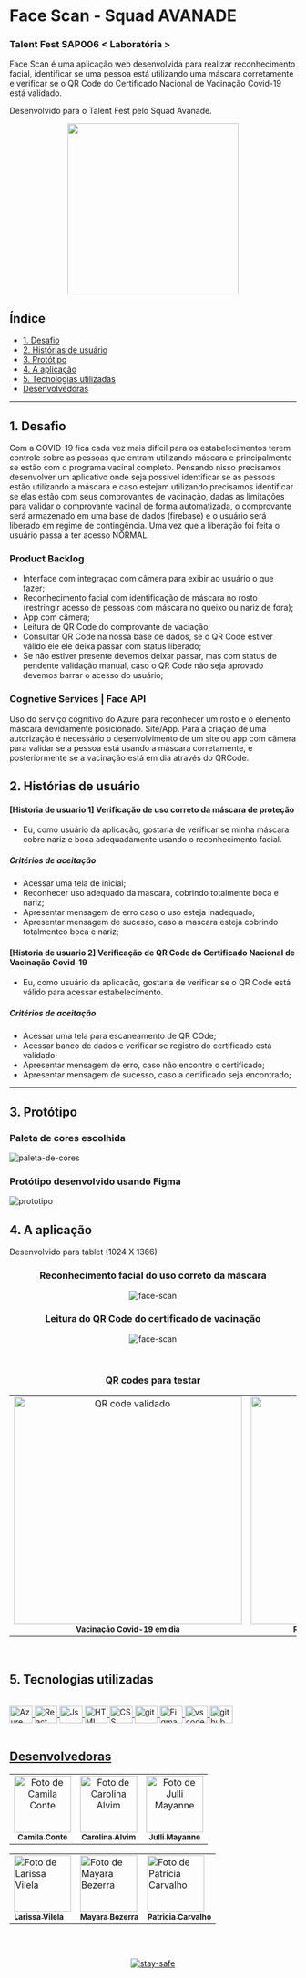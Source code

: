 

# Face Scan - Squad AVANADE

### Talent Fest SAP006 < Laboratória >

Face Scan é uma aplicação web desenvolvida para realizar reconhecimento facial, identificar se uma pessoa está utilizando uma máscara corretamente e verificar se o QR Code do Certificado Nacional de Vacinação Covid-19 está validado.  

Desenvolvido para o Talent Fest pelo Squad Avanade. 

<div align='center'>
  
  <img width="300" alt="" src="./src/assets/mask-up.gif"> 

</div>


## Índice

- [1. Desafio](#1-desafio)
- [2. Histórias de usuário](#2-histórias-de-usuário)
- [3. Protótipo](#3-protótipo)
- [4. A aplicação](#4-a-aplicação)
- [5. Tecnologias utilizadas](#5-tecnologias-utilizadas)
- [Desenvolvedoras](#desenvolvedoras)

---

## 1. Desafio

Com a COVID-19 fica cada vez mais difícil para os estabelecimentos terem controle sobre as pessoas que entram utilizando máscara e principalmente se estão com o programa vacinal completo. Pensando nisso precisamos desenvolver um aplicativo onde seja possível identificar se as pessoas estão utilizando a máscara e caso estejam utilizando precisamos identificar se elas estão com seus comprovantes de vacinação, dadas as limitações para validar o comprovante vacinal de forma automatizada, o comprovante será armazenado em uma base de dados (firebase) e o usuário será liberado em regime de contingência. Uma vez que a liberação foi feita o usuário passa a ter acesso
NORMAL.

### Product Backlog

- Interface com integraçao com câmera para exibir ao usuário o que fazer;
- Reconhecimento facial com identificação de máscara no rosto (restringir acesso de pessoas com máscara no queixo ou nariz de fora);
- App com câmera;
- Leitura de QR Code do comprovante de vaciação;
- Consultar QR Code na nossa base de dados, se o QR Code estiver válido ele ele deixa passar com status liberado;
- Se não estiver presente devemos deixar passar, mas com status de pendente validação manual, caso o QR Code não seja aprovado devemos barrar o acesso do usuário;


### Cognetive Services | Face API 
Uso do serviço cognitivo do Azure para reconhecer um rosto e o elemento máscara devidamente posicionado.
Site/App. Para a criação de uma autorização é necessário o desenvolvimento de um site ou app com câmera para
validar se a pessoa está usando a máscara corretamente, e posteriormente se a vacinação está em dia
através do QRCode.


## 2. Histórias de usuário

#### [Historia de usuario 1] Verificação de uso correto da máscara de proteção

- Eu, como usuário da aplicação, gostaria de verificar se minha máscara cobre nariz e boca adequadamente usando o reconhecimento facial.

##### Critérios de aceitação

- Acessar uma tela de inicial;
- Reconhecer uso adequado da mascara, cobrindo totalmente boca e nariz;
- Apresentar mensagem de erro caso o uso esteja inadequado;
- Apresentar mensagem de sucesso, caso a mascara esteja cobrindo totalmenteo boca e nariz;


#### [Historia de usuario 2] Verificação de QR Code do Certificado Nacional de Vacinação Covid-19

- Eu, como usuário da aplicação, gostaria de verificar se o QR Code está válido para acessar estabelecimento.

##### Critérios de aceitação

- Acessar uma tela para escaneamento de QR COde;
- Acessar banco de dados e verificar se registro do certificado está validado;
- Apresentar mensagem de erro, caso não encontre o certificado;
- Apresentar mensagem de sucesso, caso a certificado seja encontrado;


---

## 3. Protótipo

### Paleta de cores escolhida

![paleta-de-cores](./src/assets/paleta-de-cores.png)

### Protótipo desenvolvido usando Figma

![prototipo](./src/assets/prototipo.png)


## 4. A aplicação

Desenvolvido para tablet (1024 X 1366)

<div align='center'>

### Reconhecimento facial do uso correto da máscara
![face-scan](./src/assets/gif-com-mascara.gif)


### Leitura do QR Code do certificado de vacinação
![face-scan](./src/assets/gif-com-qr.gif)

<br>

###  QR codes para testar

<table align="center">
  <tr>
      <td align="center">
            <img src="./src/assets/validacertidao_ok.png" width="400px" alt="QR code validado"/><br>
            <sub>
            <b>Vacinação Covid-19 em dia</b><br>
            </sub>
      </td>
    <td align="center">
        <img src="./src/assets/nao_validado.png" width="400px;" alt="QR code não validado"/><br>
        <sub>
          <b>Registro de vacinação não encontrado </b><br>
        </sub>
    </td>
  </tr>
</table>

</div><br>


## 5. Tecnologias utilizadas

<div align="inline_block">
  <a href="https://github.com/caroAlvim">
</div>
  
<div style="display: inline_block"><br>
  <img align="center" alt="Azure" height="30" width="40" src="https://cdn.jsdelivr.net/gh/devicons/devicon/icons/azure/azure-original.svg" />
  <img align="center" alt="React" height="30" width="40" src="https://raw.githubusercontent.com/devicons/devicon/master/icons/react/react-original.svg">
  <img align="center" alt="Js" height="30" width="40" src="https://raw.githubusercontent.com/devicons/devicon/master/icons/javascript/javascript-plain.svg">
  <img align="center" alt="HTML" height="30" width="40" src="https://raw.githubusercontent.com/devicons/devicon/master/icons/html5/html5-original.svg">
  <img align="center" alt="CSS" height="30" width="40" src="https://raw.githubusercontent.com/devicons/devicon/master/icons/css3/css3-original.svg">
  <img align="center" alt="git" height="30" width="40" src="https://cdn.jsdelivr.net/gh/devicons/devicon/icons/git/git-original.svg" />
  <img align="center" alt="Figma" height="30" width="40" src="https://cdn.jsdelivr.net/gh/devicons/devicon/icons/figma/figma-original.svg" />
  <img align="center" alt="vscode" height="30" width="40" src="https://cdn.jsdelivr.net/gh/devicons/devicon/icons/vscode/vscode-original.svg" />
  <img align="center" alt="github" height="30" width="40" src="https://cdn.jsdelivr.net/gh/devicons/devicon/icons/github/github-original.svg" />
  
</div><br>
  
## Desenvolvedoras
  

<table align="center">
  <tr>
      <td align="center">
            <a href="https://github.com/caxconte">
            <img src="https://avatars.githubusercontent.com/u/83038134?v=4" width="100px" alt="Foto de Camila Conte"/><br>
            <sub>
            <b>Camila Conte</b><br>
            </sub>
            </a>
      </td>
    <td align="center">
      <a href="https://github.com/caroAlvim">
        <img src="https://avatars.githubusercontent.com/u/62395871?v=4" width="100px;" alt="Foto de Carolina Alvim"/><br>
        <sub>
          <b>Carolina Alvim</b><br>
        </sub>
      </a>
    </td>
    <td align="center">
            <a href="https://github.com/jjullimayanne">
            <img src="https://avatars.githubusercontent.com/u/79465402?v=4" width="100px" alt="Foto de Julli Mayanne"/><br>
            <sub>
            <b>Julli Mayanne</b><br>
            </sub>
            </a>
      </td>
   
  </tr>
</table>

<table align="center">
      <tr>
      <td>
      <a href="https://github.com/larissavilelasobral">
            <img src="https://avatars.githubusercontent.com/u/81869607?v=4" width="100px" alt="Foto de Larissa Vilela"/><br>
            <sub>
            <b>Larissa Vilela</b><br>
            </sub>
            </a>    
      </td>
      <td>
            <a href="https://github.com/mayarabezerra">
            <img src="https://avatars.githubusercontent.com/u/83085157?v=4" width="100px" alt="Foto de Mayara Bezerra"/><br>
            <sub>
            <b>Mayara Bezerra</b><br>
            </sub>
            </a>
      </td>
      <td>
            <a href="https://github.com/crisbdev">
            <img src="https://avatars.githubusercontent.com/u/80990793?v=4" width="100px" alt="Foto de Patricia Carvalho"/><br>
            <sub>
            <b>Patricia Carvalho</b><br>
            </sub>
            </a>
      </td>
      </tr>

</table>


## 
  
<div align='center'><br>

![stay-safe](./src/assets/safety-first.gif)

</div>
